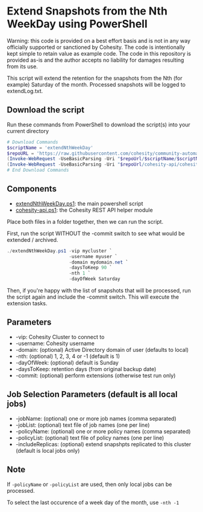 # Extend Snapshots from the Nth WeekDay using PowerShell

Warning: this code is provided on a best effort basis and is not in any way officially supported or sanctioned by Cohesity. The code is intentionally kept simple to retain value as example code. The code in this repository is provided as-is and the author accepts no liability for damages resulting from its use.

This script will extend the retention for the snapshots from the Nth (for example) Saturday of the month. Processed snapshots will be logged to extendLog.txt.

## Download the script

Run these commands from PowerShell to download the script(s) into your current directory

```powershell
# Download Commands
$scriptName = 'extendNthWeekDay'
$repoURL = 'https://raw.githubusercontent.com/cohesity/community-automation-samples/main/powershell'
(Invoke-WebRequest -UseBasicParsing -Uri "$repoUrl/$scriptName/$scriptName.ps1").content | Out-File "$scriptName.ps1"; (Get-Content "$scriptName.ps1") | Set-Content "$scriptName.ps1"
(Invoke-WebRequest -UseBasicParsing -Uri "$repoUrl/cohesity-api/cohesity-api.ps1").content | Out-File cohesity-api.ps1; (Get-Content cohesity-api.ps1) | Set-Content cohesity-api.ps1
# End Download Commands
```

## Components

* [extendNthWeekDay.ps1](https://raw.githubusercontent.com/cohesity/community-automation-samples/main/powershell/extendNthWeekDay/extendNthWeekDay.ps1): the main powershell script
* [cohesity-api.ps1](https://raw.githubusercontent.com/cohesity/community-automation-samples/main/powershell/cohesity-api/cohesity-api.ps1): the Cohesity REST API helper module

Place both files in a folder together, then we can run the script.

First, run the script WITHOUT the -commit switch to see what would be extended / archived.

```powershell
./extendNthWeekDay.ps1 -vip mycluster `
                       -username myuser `
                       -domain mydomain.net `
                       -daysToKeep 90 `
                       -nth 1 `
                       -dayOfWeek Saturday
```

Then, if you're happy with the list of snapshots that will be processed, run the script again and include the -commit switch. This will execute the extension tasks.

## Parameters

* -vip: Cohesity Cluster to connect to
* -username: Cohesity username
* -domain: (optional) Active Directory domain of user (defaults to local)
* -nth: (optional) 1, 2, 3, 4 or -1 (default is 1)
* -dayOfWeek: (optional) default is Sunday
* -daysToKeep: retention days (from original backup date)
* -commit: (optional) perform extensions (otherwise test run only)

## Job Selection Parameters (default is all local jobs)

* -jobName: (optional) one or more job names (comma separated)
* -jobList: (optional) text file of job names (one per line)
* -policyName: (optional) one or more policy names (comma separated)
* -policyList: (optional) text file of policy names (one per line)
* -includeReplicas: (optional) extend snapshpts replicated to this cluster (default is local jobs only)

## Note

If `-policyName` or `-policyList` are used, then only local jobs can be processed.

To select the last occurence of a week day of the month, use `-nth -1`
